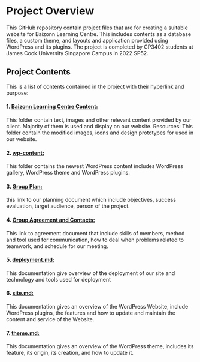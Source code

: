 # Project Overview

This GitHub repository contain project files that are for creating a suitable website for Baizonn Learning Centre.
This includes contents as a database files, a custom theme, and layouts and application provided using WordPress and its
plugins.
The project is completed by CP3402 students at James Cook University Singapore Campus in 2022 SP52.

## Project Contents

This is a list of contents contained in the project with their hyperlink and purpose:

#### 1. [Baizonn Learning Centre Content:](/Baizonn%20Learning%20Centre%20Content)

This folder contain text, images and other relevant content provided by our client. Majority of them is used and display
on our website.
Resources: This folder contain the modified images, icons and design prototypes for used in our website.

#### 2. [wp-content:](/wp-content)

This folder contains the newest WordPress content includes WordPress gallery, WordPress theme and WordPress plugins.

#### 3. [Group Plan:]()

this link to our planning document which include objectives, success evaluation, target audience, person of the project.

#### 4. [Group Agreement and Contacts:]()

This link to agreement document that include skills of members, method and tool used for communication,
how to deal when problems related to teamwork, and schedule for our meeting.

#### 5. [deployment.md:](/deployment.md)

This documentation give overview of the deployment of our site and technology and tools used for deployment

#### 6. [site.md:](/site.md)

This documentation gives an overview of the WordPress Website, include WordPress plugins,
the features and how to update and maintain the content and service of the Website.

#### 7. [theme.md:](/theme.md)

This documentation gives an overview of the WordPress theme, includes its feature, its origin, its creation, and how to
update it.